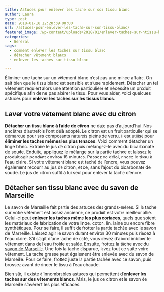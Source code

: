```yaml
---
title: Astuces pour enlever les tache sur son tissu blanc
author: Laura
type: post
date: 2018-01-18T12:20:39+00:00
url: /astuces-pour-enlever-les-tache-sur-son-tissu-blanc/
featured_image: /wp-content/uploads/2018/01/enlever-taches-sur-ntissu-blanc.jpg
categories:
  - Général
tags:
  - comment enlever les taches sur tissu blanc
  - détacher vêtement blancs
  - enlever les taches sur tissu blanc

---
```

Éliminer une tache sur un vêtement blanc n’est pas une mince affaire. On sait bien que le tissu blanc est sensible et s’use rapidement. Détacher un tel vêtement requiert alors une attention particulière et nécessite un produit spécifique afin de ne pas altérer le tissu. Pour vous aider, voici quelques astuces pour **enlever les taches sur les tissus blancs**.

## **Laver votre vêtement blanc avec du citron**

**Détacher un tissu blanc à l’aide de citron** ne date pas d’aujourd’hui. Nos ancêtres d’autrefois l’ont déjà adopté. Le citron est un fruit particulier qui se démarque pour ses composants naturels pleins de vertu. Il est utilisé pour **éliminer les taches mêmes les plus tenaces**. Voici comment détacher un linge blanc. Extraire le jus de citron puis mélangez-le avec du bicarbonate de soude. Enduite, appliquez le mélange sur la partie tachée et laissez le produit agir pendant environ 15 minutes. Passez ce délai, rincez le tissu à l’eau claire. Si votre vêtement blanc est taché de l’encre, vous pouvez également recourir au jus de citron, et ce, sans l’ajout du bicarbonate de soude. Le jus de citron suffit à lui seul pour enlever la tache d’encre.

## **Détacher son tissu blanc avec du savon de Marseille**

Le savon de Marseille fait partie des astuces des grands-mères. Si la tache sur votre vêtement est assez ancienne, ce produit est votre meilleur allié. Celui-ci peut **enlever les taches même les plus coriaces**, quels que soient les matériaux de fabrication de votre linge, coton, lin, laine ou encore fibre synthétiques. Pour se faire, il suffit de frotter la partie tachée avec le savon de Marseille. Laissez agir le savon durant environ 30 minutes puis rincez à l’eau claire. S’il s’agit d’une tache de café, vous devez d’abord imbiber le vêtement dans de l’eau froide et salée. Ensuite, frottez la tâche avec du [savon de Marseille][1]. Une fois la tache disparue, lavez tout de suite votre vêtement. La tache grasse peut également être enlevée avec du savon de Marseille. Pour ce faire, frottez juste la partie tachée avec ce savon, puis brossez avant de rincer le tissu à l’eau chaude.

Bien sûr, il existe d’innombrables astuces qui permettent d’**enlever les taches sur des vêtements blancs**. Mais, le jus de citron et le savon de Marseille s’avèrent les plus efficaces.

 [1]: https://fr.wikipedia.org/wiki/Savon_de_Marseille
